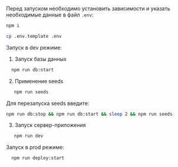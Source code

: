 Перед запуском необходимо установить зависимости и указать необходимые данные в файл `.env`:

```bash
npm i
```

```bash
cp .env.template .env
```

Запуск в dev режиме:

1. Запуск базы данных

```bash
  npm run db:start
```

2. Применение seeds

```bash
   npm run seeds
```

Для перезапуска seeds введите:
```bash
npm run db:stop && npm run db:start && sleep 2 && npm run seeds
```

3. Запуск сервер-приложения

```bash
   npm run dev
```

Запуск в prod режиме:

```bash
  npm run deploy:start
```


